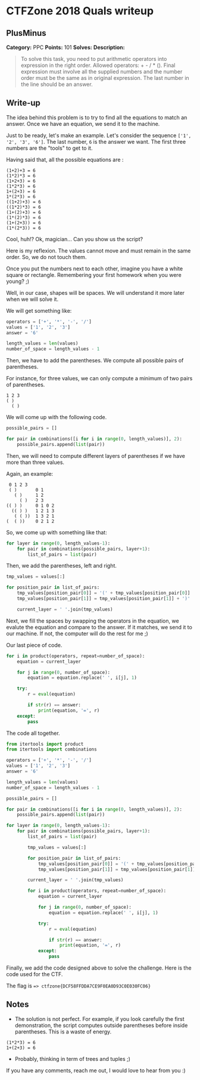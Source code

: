 # CTFZone 2018 Quals writeup

## PlusMinus
**Category:** PPC
**Points:** 101
**Solves:** 
**Description:**

> To solve this task, you need to put arithmetic operators into expression in the right order. Allowed operators: + - / * (). Final expression must involve all the supplied numbers and the number order must be the same as in original expression. The last number in the line should be an answer.

## Write-up
The idea behind this problem is to try to find all the equations to match an answer. Once we have an equation, we send it to the machine. 

Just to be ready, let's make an example. Let's consider the sequence `['1', '2', '3', '6']`. The last number, `6` is the answer we want. The first three numbers are the "tools" to get to it.

Having said that, all the possible equations are :

```text
(1+2)+3 = 6
(1*2)*3 = 6
(1+2+3) = 6
(1*2*3) = 6
1+(2+3) = 6
1*(2*3) = 6
((1+2)+3) = 6
((1*2)*3) = 6
(1+(2)+3) = 6
(1*(2)*3) = 6
(1+(2+3)) = 6
(1*(2*3)) = 6
```

Cool, huh!?
Ok, magician... Can you show us the script?

Here is my reflexion. The values cannot move and must remain in the same order. So, we do not touch them.

Once you put the numbers next to each other, imagine you have a white square or rectangle. Remembering your first homework when you were young? ;)

Well, in our case, shapes will be spaces. We will understand it more later when we will solve it.

We will get something like:

```python
operators = ['+', '*', '-', '/']
values = ['1', '2', '3']
answer = '6'

length_values = len(values)
number_of_space = length_values - 1
```

Then, we have to add the parentheses. We compute all possible pairs of parentheses.

For instance, for three values, we can only compute a minimum of two pairs of parentheses.
```text
1 2 3
( ) 
  ( )
```

We will come up with the following code.

```python
possible_pairs = []

for pair in combinations([i for i in range(0, length_values)], 2):
    possible_pairs.append(list(pair))
```

Then, we will need to compute different layers of parentheses if we have more than three values.

Again, an example:
```text
 0 1 2 3
 ( )       0 1
   ( )     1 2
     ( )   2 3
(( ) )     0 1 0 2
  (( ) )   1 2 1 3
   ( ( ))  1 3 2 1
(  ( ))    0 2 1 2
```

So, we come up with something like that:
```python
for layer in range(0, length_values-1):
    for pair in combinations(possible_pairs, layer+1):
        list_of_pairs = list(pair)
```

Then, we add the parentheses, left and right.

```python
tmp_values = values[:]

for position_pair in list_of_pairs:
    tmp_values[position_pair[0]] = '(' + tmp_values[position_pair[0]]
    tmp_values[position_pair[1]] = tmp_values[position_pair[1]] + ')'

    current_layer = ' '.join(tmp_values)
```

Next, we fill the spaces by swapping the operators in the equation, we evalute the equation and compare to the answer. If it matches, we send it to our machine. If not, the computer will do the rest for me ;)

Our last piece of code.
```python
for i in product(operators, repeat=number_of_space):
    equation = current_layer

    for j in range(0, number_of_space):
        equation = equation.replace(' ', i[j], 1)

    try:
        r = eval(equation)

        if str(r) == answer:
            print(equation, '=', r)
    except:
        pass
```

The code all together.

```python
from itertools import product
from itertools import combinations

operators = ['+', '*', '-', '/']
values = ['1', '2', '3']
answer = '6'

length_values = len(values)
number_of_space = length_values - 1

possible_pairs = []

for pair in combinations([i for i in range(0, length_values)], 2):
    possible_pairs.append(list(pair))

for layer in range(0, length_values-1):
    for pair in combinations(possible_pairs, layer+1):
        list_of_pairs = list(pair)

        tmp_values = values[:]

        for position_pair in list_of_pairs:
            tmp_values[position_pair[0]] = '(' + tmp_values[position_pair[0]]
            tmp_values[position_pair[1]] = tmp_values[position_pair[1]] + ')'

        current_layer = ' '.join(tmp_values)

        for i in product(operators, repeat=number_of_space):
            equation = current_layer

            for j in range(0, number_of_space):
                equation = equation.replace(' ', i[j], 1)

            try:
                r = eval(equation)

                if str(r) == answer:
                    print(equation, '=', r)
            except:
                pass
```

Finally, we add the code designed above to solve the challenge. Here is the code used for the CTF.

The flag is `=> ctfzone{DCF58FFDDA7CE9F0EA0D93C0E030FC06}`

## Notes
- The solution is not perfect. For example, if you look carefully the first demonstration, the script computes outside parentheses before inside parentheses. This is a waste of energy.

```
(1*2*3) = 6
1+(2+3) = 6
```

- Probably, thinking in term of trees and tuples ;)

If you have any comments, reach me out, I would love to hear from you :)
